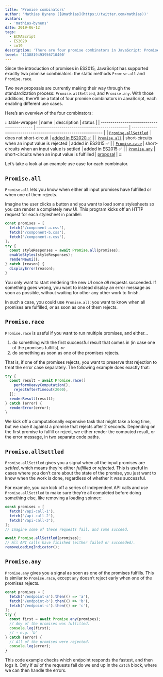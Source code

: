 ```yaml
---
title: 'Promise combinators'
author: 'Mathias Bynens ([@mathias](https://twitter.com/mathias))'
avatars:
  - 'mathias-bynens'
date: 2019-06-12
tags:
  - ECMAScript
  - ES2020
  - io19
description: 'There are four promise combinators in JavaScript: Promise.all, Promise.race, Promise.allSettled, and Promise.any.'
tweet: '1138819493956710400'
---
```

Since the introduction of promises in ES2015, JavaScript has supported exactly two promise combinators: the static methods `Promise.all` and `Promise.race`.

Two new proposals are currently making their way through the standardization process: `Promise.allSettled`, and `Promise.any`. With those additions, there’ll be a total of four promise combinators in JavaScript, each enabling different use cases.

Here’s an overview of the four combinators:

:::table-wrapper
| name                                        | description                                     | status                                                          |
| ------------------------------------------- | ----------------------------------------------- | --------------------------------------------------------------- |
| [`Promise.allSettled`](#promise.allsettled) | does not short-circuit                          | [added in ES2020 ✅](https://github.com/tc39/proposal-promise-allSettled) |
| [`Promise.all`](#promise.all)               | short-circuits when an input value is rejected  | added in ES2015 ✅                                              |
| [`Promise.race`](#promise.race)             | short-circuits when an input value is settled   | added in ES2015 ✅                                              |
| [`Promise.any`](#promise.any)               | short-circuits when an input value is fulfilled | [proposal](https://github.com/tc39/proposal-promise-any)        |
:::

Let’s take a look at an example use case for each combinator.

## `Promise.all`

<feature-support chrome="32"
                 firefox="29"
                 safari="8"
                 nodejs="0.12"
                 babel="yes"></feature-support>

`Promise.all` lets you know when either all input promises have fulfilled or when one of them rejects.

Imagine the user clicks a button and you want to load some stylesheets so you can render a completely new UI. This program kicks off an HTTP request for each stylesheet in parallel:

```js
const promises = [
  fetch('/component-a.css'),
  fetch('/component-b.css'),
  fetch('/component-c.css'),
];
try {
  const styleResponses = await Promise.all(promises);
  enableStyles(styleResponses);
  renderNewUi();
} catch (reason) {
  displayError(reason);
}
```

You only want to start rendering the new UI once _all_ requests succeeded. If something goes wrong, you want to instead display an error message as soon as possible, without waiting for other any other work to finish.

In such a case, you could use `Promise.all`: you want to know when all promises are fulfilled, _or_ as soon as one of them rejects.

## `Promise.race`

<feature-support chrome="32"
                 firefox="29"
                 safari="8"
                 nodejs="0.12"
                 babel="yes"></feature-support>

`Promise.race` is useful if you want to run multiple promises, and either…

1. do something with the first successful result that comes in (in case one of the promises fulfills), _or_
1. do something as soon as one of the promises rejects.

That is, if one of the promises rejects, you want to preserve that rejection to treat the error case separately. The following example does exactly that:

```js
try {
  const result = await Promise.race([
    performHeavyComputation(),
    rejectAfterTimeout(2000),
  ]);
  renderResult(result);
} catch (error) {
  renderError(error);
}
```

We kick off a computationally expensive task that might take a long time, but we race it against a promise that rejects after 2 seconds. Depending on the first promise to fulfill or reject, we either render the computed result, or the error message, in two separate code paths.

## `Promise.allSettled`

<feature-support chrome="76"
                 firefox="71"
                 safari="13"
                 nodejs="12.9.0 https://nodejs.org/en/blog/release/v12.9.0/"
                 babel="yes"></feature-support>

`Promise.allSettled` gives you a signal when all the input promises are _settled_, which means they’re either _fulfilled_ or _rejected_. This is useful in cases where you don’t care about the state of the promise, you just want to know when the work is done, regardless of whether it was successful.

For example, you can kick off a series of independent API calls and use `Promise.allSettled` to make sure they’re all completed before doing something else, like removing a loading spinner:

```js
const promises = [
  fetch('/api-call-1'),
  fetch('/api-call-2'),
  fetch('/api-call-3'),
];
// Imagine some of these requests fail, and some succeed.

await Promise.allSettled(promises);
// All API calls have finished (either failed or succeeded).
removeLoadingIndicator();
```

## `Promise.any`

<feature-support chrome="no"
                 firefox="no"
                 safari="no"
                 nodejs="no"
                 babel="yes"></feature-support>

`Promise.any` gives you a signal as soon as one of the promises fulfills. This is similar to `Promise.race`, except `any` doesn’t reject early when one of the promises rejects.

```js
const promises = [
  fetch('/endpoint-a').then(() => 'a'),
  fetch('/endpoint-b').then(() => 'b'),
  fetch('/endpoint-c').then(() => 'c'),
];
try {
  const first = await Promise.any(promises);
  // Any of the promises was fulfilled.
  console.log(first);
  // → e.g. 'b'
} catch (error) {
  // All of the promises were rejected.
  console.log(error);
}
```

This code example checks which endpoint responds the fastest, and then logs it. Only if _all_ of the requests fail do we end up in the `catch` block, where we can then handle the errors.
